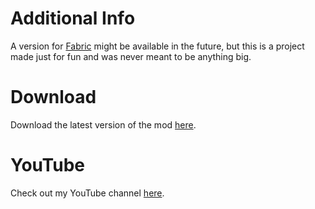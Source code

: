 # Additional Info

A version for [Fabric](https://fabricmc.net/) might be available in the future, but this is a project made just for fun and was never meant to be anything big.

# Download

Download the latest version of the mod [here](https://github.com/StarSNG25/SNG-Arsenal/releases/tag/1.16.5-1.0.0.1-forge).

# YouTube

Check out my YouTube channel [here](https://www.youtube.com/c/StarSNG).
